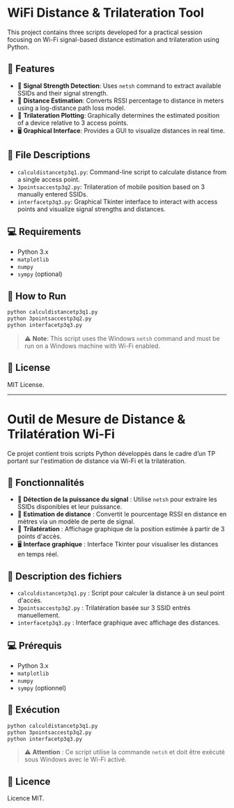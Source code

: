 
# WiFi Distance & Trilateration Tool

This project contains three scripts developed for a practical session focusing on Wi-Fi signal-based distance estimation and trilateration using Python.

## 🔧 Features

- 📶 **Signal Strength Detection**: Uses `netsh` command to extract available SSIDs and their signal strength.
- 📏 **Distance Estimation**: Converts RSSI percentage to distance in meters using a log-distance path loss model.
- 📍 **Trilateration Plotting**: Graphically determines the estimated position of a device relative to 3 access points.
- 🖥️ **Graphical Interface**: Provides a GUI to visualize distances in real time.

## 📁 File Descriptions

- `calculdistancetp3q1.py`: Command-line script to calculate distance from a single access point.
- `3pointsaccestp3q2.py`: Trilateration of mobile position based on 3 manually entered SSIDs.
- `interfacetp3q3.py`: Graphical Tkinter interface to interact with access points and visualize signal strengths and distances.

## 💻 Requirements

- Python 3.x
- `matplotlib`
- `numpy`
- `sympy` (optional)

## 🚀 How to Run

```bash
python calculdistancetp3q1.py
python 3pointsaccestp3q2.py
python interfacetp3q3.py
```

> ⚠️ **Note**: This script uses the Windows `netsh` command and must be run on a Windows machine with Wi-Fi enabled.

## 📜 License

MIT License.

---

# Outil de Mesure de Distance & Trilatération Wi-Fi

Ce projet contient trois scripts Python développés dans le cadre d’un TP portant sur l'estimation de distance via Wi-Fi et la trilatération.

## 🔧 Fonctionnalités

- 📶 **Détection de la puissance du signal** : Utilise `netsh` pour extraire les SSIDs disponibles et leur puissance.
- 📏 **Estimation de distance** : Convertit le pourcentage RSSI en distance en mètres via un modèle de perte de signal.
- 📍 **Trilatération** : Affichage graphique de la position estimée à partir de 3 points d'accès.
- 🖥️ **Interface graphique** : Interface Tkinter pour visualiser les distances en temps réel.

## 📁 Description des fichiers

- `calculdistancetp3q1.py` : Script pour calculer la distance à un seul point d'accès.
- `3pointsaccestp3q2.py` : Trilatération basée sur 3 SSID entrés manuellement.
- `interfacetp3q3.py` : Interface graphique avec affichage des distances.

## 💻 Prérequis

- Python 3.x
- `matplotlib`
- `numpy`
- `sympy` (optionnel)

## 🚀 Exécution

```bash
python calculdistancetp3q1.py
python 3pointsaccestp3q2.py
python interfacetp3q3.py
```

> ⚠️ **Attention** : Ce script utilise la commande `netsh` et doit être exécuté sous Windows avec le Wi-Fi activé.

## 📜 Licence

Licence MIT.
